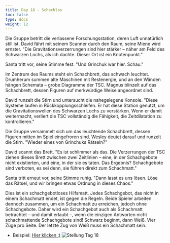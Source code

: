 ```yaml
---
title: Day 18 - Schachlos
toc: false
type: docs
weight: 12
---
```



Die Gruppe betritt die verlassene Forschungsstation, deren Luft unnatürlich still ist. David fährt mit seinem Scanner durch den Raum, seine Miene wird ernster. "Die Gravitationsverzerrungen sind hier stärker – näher am Feld des Schwarzen Lochs, als ich dachte. Dieser Ort ist ein Knotenpunkt."

Santa tritt vor, seine Stimme fest. "Und Grinchuk war hier. Schau."

Im Zentrum des Raums steht ein Schachbrett, das schwach leuchtet. Drumherum summen alte Maschinen mit Restenergie, und an den Wänden hängen Schemata – grobe Diagramme der TSC. Magnus blinzelt auf das Schachbrett, dessen Figuren auf merkwürdige Weise angeordnet sind.

David runzelt die Stirn und untersucht die nahegelegene Konsole. "Diese Systeme laufen in Rückkopplungsschleifen. Er hat diese Station genutzt, um die Gravitationswellen des Schwarzen Lochs zu verstärken. Wenn er damit weitermacht, verliert die TSC vollständig die Fähigkeit, die Zeitdilatation zu kontrollieren."

Die Gruppe versammelt sich um das leuchtende Schachbrett, dessen Figuren mitten im Spiel eingefroren sind. Wesley deutet darauf und runzelt die Stirn. "Wieder eines von Grinchuks Rätseln?"

David scannt das Brett. "Es ist schlimmer als das. Die Verzerrungen der TSC ziehen dieses Brett zwischen zwei Zeitlinien – eine, in der Schachgebote nicht existierten, und eine, in der sie es taten. Das Ergebnis? Schachgebote sind verboten, es sei denn, sie führen direkt zum Schachmatt."

Santa tritt erneut vor, seine Stimme ruhig. "Dann lasst es uns lösen. Löse das Rätsel, und wir bringen etwas Ordnung in dieses Chaos."

Dies ist ein schachgebotloses Hilfsmatt. Jedes Schachgebot, das nicht in einem Schachmatt endet, ist gegen die Regeln. Beide Spieler arbeiten dennoch zusammen, um ein Schachmatt zu erreichen, jedoch ohne Schachgebote. Daher wird ein Schachgebot auch als Schachmatt betrachtet – und damit erlaubt –, wenn die einzigen Antworten nicht schachmattende Schachgebote sind! Schwarz beginnt, dann Weiß. Vier Züge pro Seite. Der letzte Zug von Weiß muss ein Schachmatt sein.

- Beispiel:  [Hier klicken :)](beispiel)
![Stellung Tag 18](/day18.jpg "")

